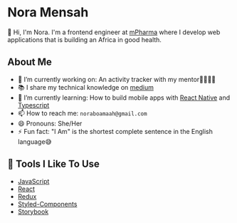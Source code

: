 # Nora Mensah

👋 Hi, I'm Nora. I'm a frontend engineer at [mPharma](https://mpharma.com/) where I develop web applications that is building an Africa in good health.

## About Me

- 🔭 I’m currently working on: An activity tracker with my mentor💃🏻💃🏻
- 📚 I share my technical knowledge on [medium](https://medium.com/@noramens_)
- 🌱 I’m currently learning: How to build mobile apps with [React Native](https://reactnative.dev/) and [Typescript](https://www.typescriptlang.org/)
- 📫 How to reach me: `noraboamaah@gmail.com`
- 😄 Pronouns: She/Her
- ⚡ Fun fact: "I Am" is the shortest complete sentence in the English language😅

## 🔧 Tools I Like To Use

- [JavaScript](https://www.javascript.com/)
- [React](https://reactjs.org/)
- [Redux](https://redux.js.org/)
- [Styled-Components](https://styled-components.com/)
- [Storybook](https://storybook.js.org/)
